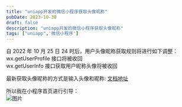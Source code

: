 ```yaml
---
title: "uniapp开发的微信小程序获取头像昵称"
pubDate: 2023-10-30
draft: false
description: "uniapp开发的微信小程序获取头像昵称"
tags: ["uniapp",'微信小程序']
---
```


自 2022 年 10 月 25 日 24 时后，用户头像昵称获取规则将进行如下调整：  
wx.getUserProfile 接口将被收回    
wx.getUserInfo 接口获取用户昵称头像将被收回  

最新获取头像昵称的方式是输入头像和昵称:
[文档地址](https://developers.weixin.qq.com/miniprogram/dev/framework/open-ability/userProfile.html)

所以我在小程序首页进行引导：  
![图片](https://cdn.jump.icu/blog/20231103174238.png)